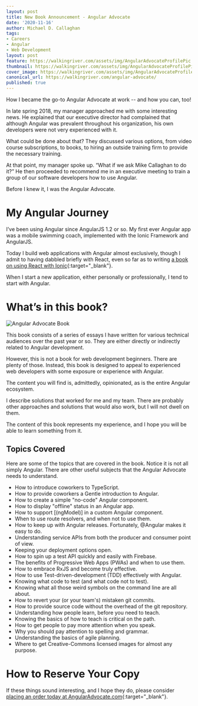 ```yaml
---
layout: post
title: New Book Announcement - Angular Advocate
date: '2020-11-16'
author: Michael D. Callaghan
tags: 
- Careers
- Angular
- Web Development
layout: post
feature: https://walkingriver.com/assets/img/AngularAdvocateProfilePic.jpg
thumbnail: https://walkingriver.com/assets/img/AngularAdvocateProfilePic.jpg
cover_image: https://walkingriver.com/assets/img/AngularAdvocateProfilePic.jpg
canonical_url: https://walkingriver.com/angular-advocate/
published: true
---
```


How I became the go-to Angular Advocate at work -- and how you can, too!

<!--more-->

In late spring 2018, my manager approached me with some interesting news. He explained that our executive director had complained that although Angular was prevalent throughout his organization, his own developers were not very experienced with it.

What could be done about that? They discussed various options, from video course subscriptions, to books, to hiring an outside training firm to provide the necessary training.

At that point, my manager spoke up. “What if we ask Mike Callaghan to do it?” He then proceeded to recommend me in an executive meeting to train a group of our software developers how to use Angular.

Before I knew it, I was the Angular Advocate.

# My Angular Journey
I’ve been using Angular since AngularJS 1.2 or so. My first ever Angular app was a mobile swimming coach, implemented with the Ionic Framework and AngularJS.

Today I build web applications with Angular almost exclusively, though I admit to having dabbled briefly with React, even so far as to writing [a book on using React with Ionic](https://gum.co/ionic-react){:target="_blank"}.

When I start a new application, either personally or professionally, I tend to start with Angular.

# What’s in this book?
![Angular Advocate Book](https://walkingriver.com/assets/img/angular-advocate-3d.jpg)

This book consists of a series of essays I have written for various technical audiences over the past year or so. They are either directly or indirectly related to Angular development.

However, this is not a book for web development beginners. There are plenty of those. Instead, this book is designed to appeal to experienced web developers with some exposure or experience with Angular.

The content you will find is, admittedly, opinionated, as is the entire Angular ecosystem.

I describe solutions that worked for me and my team. There are probably other approaches and solutions that would also work, but I will not dwell on them.

The content of this book represents my experience, and I hope you will be able to learn something from it.

## Topics Covered

Here are some of the topics that are covered in the book. Notice it is not all simply Angular. There are other useful subjects that the Angular Advocate needs to understand.

- How to introduce coworkers to TypeScript.
- How to provide coworkers a Gentle introduction to Angular.
- How to create a simple "no-code" Angular component.
- How to display "offline" status in an Angular app.
- How to support [(ngModel)] in a custom Angular component.
- When to use route resolvers, and when not to use them.
- How to keep up with Angular releases. Fortunately, @Angular makes it easy to do. 
- Understanding service APIs from both the producer and consumer point of view.
- Keeping your deployment options open.
- How to spin up a test API quickly and easily with Firebase.
- The benefits of Progressive Web Apps (PWAs) and when to use them.
- How to embrace RxJS and become truly effective.
- How to use Test-driven-development (TDD) effectively with Angular.
- Knowing what code to test (and what code not to test).
- Knowing what all those weird symbols on the command line are all about.
- How to revert your (or your team's) mistaken git commits.
- How to provide source code without the overhead of the git repository.
- Understanding how people learn, before you need to teach.
- Knowing the basics of how to teach is critical on the  path.
- How to get people to pay more attention when you speak.
- Why you should pay attention to spelling and grammar.
- Understanding the basics of agile planning.
- Where to get Creative-Commons licensed images for almost any purpose.

# How to Reserve Your Copy
If these things sound interesting, and I hope they do, please consider [placing an order today at AngularAdvocate.com](https://gum.com/angular-advocate){:target="_blank"}.
